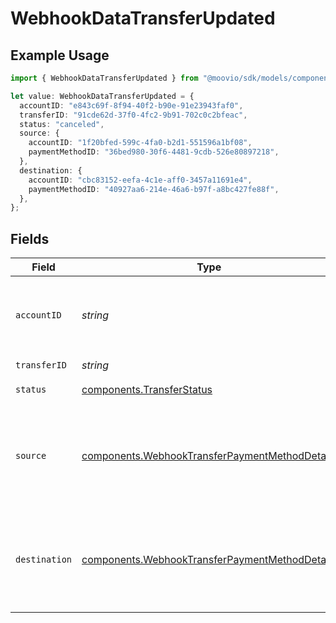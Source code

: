 # WebhookDataTransferUpdated

## Example Usage

```typescript
import { WebhookDataTransferUpdated } from "@moovio/sdk/models/components";

let value: WebhookDataTransferUpdated = {
  accountID: "e843c69f-8f94-40f2-b90e-91e23943faf0",
  transferID: "91cde62d-37f0-4fc2-9b91-702c0c2bfeac",
  status: "canceled",
  source: {
    accountID: "1f20bfed-599c-4fa0-b2d1-551596a1bf08",
    paymentMethodID: "36bed980-30f6-4481-9cdb-526e80897218",
  },
  destination: {
    accountID: "cbc83152-eefa-4c1e-aff0-3457a11691e4",
    paymentMethodID: "40927aa6-214e-46a6-b97f-a8bc427fe88f",
  },
};
```

## Fields

| Field                                                                                                            | Type                                                                                                             | Required                                                                                                         | Description                                                                                                      |
| ---------------------------------------------------------------------------------------------------------------- | ---------------------------------------------------------------------------------------------------------------- | ---------------------------------------------------------------------------------------------------------------- | ---------------------------------------------------------------------------------------------------------------- |
| `accountID`                                                                                                      | *string*                                                                                                         | :heavy_check_mark:                                                                                               | The accountID which facilitated the transfer.                                                                    |
| `transferID`                                                                                                     | *string*                                                                                                         | :heavy_check_mark:                                                                                               | N/A                                                                                                              |
| `status`                                                                                                         | [components.TransferStatus](../../models/components/transferstatus.md)                                           | :heavy_check_mark:                                                                                               | Status of a transfer.                                                                                            |
| `source`                                                                                                         | [components.WebhookTransferPaymentMethodDetails](../../models/components/webhooktransferpaymentmethoddetails.md) | :heavy_check_mark:                                                                                               | Payment method details for the source or destination of a transfer.                                              |
| `destination`                                                                                                    | [components.WebhookTransferPaymentMethodDetails](../../models/components/webhooktransferpaymentmethoddetails.md) | :heavy_check_mark:                                                                                               | Payment method details for the source or destination of a transfer.                                              |